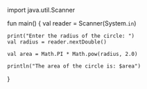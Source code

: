 import java.util.Scanner

fun main() {
    val reader = Scanner(System.`in`)

    print("Enter the radius of the circle: ")
    val radius = reader.nextDouble()

    val area = Math.PI * Math.pow(radius, 2.0)

    println("The area of the circle is: $area")
}
